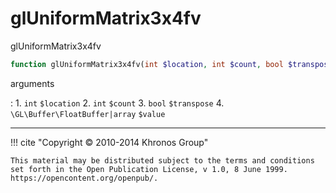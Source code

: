 # glUniformMatrix3x4fv
glUniformMatrix3x4fv

```php
function glUniformMatrix3x4fv(int $location, int $count, bool $transpose, \GL\Buffer\FloatBuffer|array $value) : void
```



arguments

:    1. `int` `$location` 
    2. `int` `$count` 
    3. `bool` `$transpose` 
    4. `\GL\Buffer\FloatBuffer|array` `$value` 



---
     

!!! cite "Copyright © 2010-2014 Khronos Group"

    This material may be distributed subject to the terms and conditions set forth in the Open Publication License, v 1.0, 8 June 1999. https://opencontent.org/openpub/.